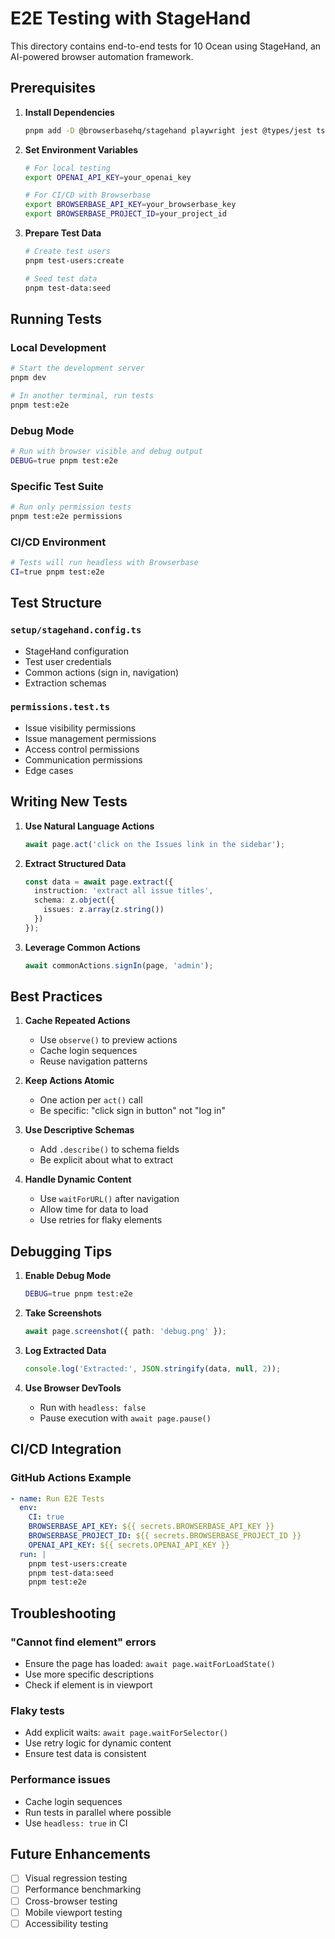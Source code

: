 # E2E Testing with StageHand

This directory contains end-to-end tests for 10 Ocean using StageHand, an AI-powered browser automation framework.

## Prerequisites

1. **Install Dependencies**
   ```bash
   pnpm add -D @browserbasehq/stagehand playwright jest @types/jest ts-jest
   ```

2. **Set Environment Variables**
   ```bash
   # For local testing
   export OPENAI_API_KEY=your_openai_key
   
   # For CI/CD with Browserbase
   export BROWSERBASE_API_KEY=your_browserbase_key
   export BROWSERBASE_PROJECT_ID=your_project_id
   ```

3. **Prepare Test Data**
   ```bash
   # Create test users
   pnpm test-users:create
   
   # Seed test data
   pnpm test-data:seed
   ```

## Running Tests

### Local Development
```bash
# Start the development server
pnpm dev

# In another terminal, run tests
pnpm test:e2e
```

### Debug Mode
```bash
# Run with browser visible and debug output
DEBUG=true pnpm test:e2e
```

### Specific Test Suite
```bash
# Run only permission tests
pnpm test:e2e permissions
```

### CI/CD Environment
```bash
# Tests will run headless with Browserbase
CI=true pnpm test:e2e
```

## Test Structure

### `setup/stagehand.config.ts`
- StageHand configuration
- Test user credentials
- Common actions (sign in, navigation)
- Extraction schemas

### `permissions.test.ts`
- Issue visibility permissions
- Issue management permissions
- Access control permissions
- Communication permissions
- Edge cases

## Writing New Tests

1. **Use Natural Language Actions**
   ```typescript
   await page.act('click on the Issues link in the sidebar');
   ```

2. **Extract Structured Data**
   ```typescript
   const data = await page.extract({
     instruction: 'extract all issue titles',
     schema: z.object({
       issues: z.array(z.string())
     })
   });
   ```

3. **Leverage Common Actions**
   ```typescript
   await commonActions.signIn(page, 'admin');
   ```

## Best Practices

1. **Cache Repeated Actions**
   - Use `observe()` to preview actions
   - Cache login sequences
   - Reuse navigation patterns

2. **Keep Actions Atomic**
   - One action per `act()` call
   - Be specific: "click sign in button" not "log in"

3. **Use Descriptive Schemas**
   - Add `.describe()` to schema fields
   - Be explicit about what to extract

4. **Handle Dynamic Content**
   - Use `waitForURL()` after navigation
   - Allow time for data to load
   - Use retries for flaky elements

## Debugging Tips

1. **Enable Debug Mode**
   ```bash
   DEBUG=true pnpm test:e2e
   ```

2. **Take Screenshots**
   ```typescript
   await page.screenshot({ path: 'debug.png' });
   ```

3. **Log Extracted Data**
   ```typescript
   console.log('Extracted:', JSON.stringify(data, null, 2));
   ```

4. **Use Browser DevTools**
   - Run with `headless: false`
   - Pause execution with `await page.pause()`

## CI/CD Integration

### GitHub Actions Example
```yaml
- name: Run E2E Tests
  env:
    CI: true
    BROWSERBASE_API_KEY: ${{ secrets.BROWSERBASE_API_KEY }}
    BROWSERBASE_PROJECT_ID: ${{ secrets.BROWSERBASE_PROJECT_ID }}
    OPENAI_API_KEY: ${{ secrets.OPENAI_API_KEY }}
  run: |
    pnpm test-users:create
    pnpm test-data:seed
    pnpm test:e2e
```

## Troubleshooting

### "Cannot find element" errors
- Ensure the page has loaded: `await page.waitForLoadState()`
- Use more specific descriptions
- Check if element is in viewport

### Flaky tests
- Add explicit waits: `await page.waitForSelector()`
- Use retry logic for dynamic content
- Ensure test data is consistent

### Performance issues
- Cache login sequences
- Run tests in parallel where possible
- Use `headless: true` in CI

## Future Enhancements

- [ ] Visual regression testing
- [ ] Performance benchmarking
- [ ] Cross-browser testing
- [ ] Mobile viewport testing
- [ ] Accessibility testing
